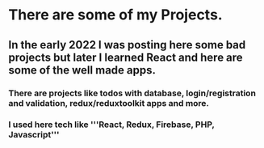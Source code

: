 # There are some of my Projects. 

## In the early 2022 I was posting here some bad projects but later I learned React and here are some of the well made apps. 

### There are projects like todos with database, login/registration and validation, redux/reduxtoolkit apps and more.
### I used here tech like '''React, Redux, Firebase, PHP, Javascript'''
